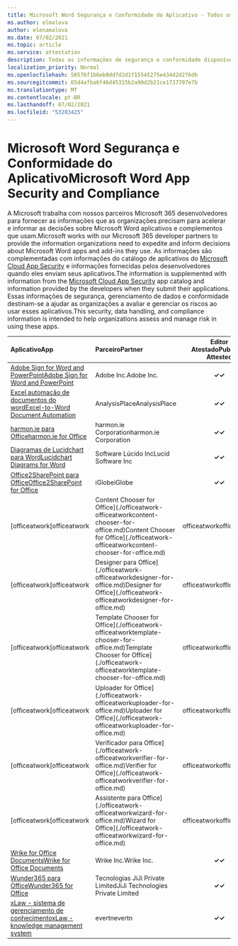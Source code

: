 ```yaml
---
title: Microsoft Word Segurança e Conformidade do Aplicativo - Todos os Aplicativos
ms.author: elmalova
author: elenamalova
ms.date: 07/02/2021
ms.topic: article
ms.service: attestation
description: Todas as informações de segurança e conformidade disponíveis para todos os Microsoft Word aplicativos.
localization_priority: Normal
ms.openlocfilehash: 50576f1b6eb0dd7d2d1f15545275e434d2d276db
ms.sourcegitcommit: 65d4afba6f46d45315b2a90d2b21ce1737707e7b
ms.translationtype: MT
ms.contentlocale: pt-BR
ms.lasthandoff: 07/02/2021
ms.locfileid: "53283425"
---
```

# <a name="microsoft-word-app-security-and-compliance"></a><span data-ttu-id="7767e-103">Microsoft Word Segurança e Conformidade do Aplicativo</span><span class="sxs-lookup"><span data-stu-id="7767e-103">Microsoft Word App Security and Compliance</span></span>

<span data-ttu-id="7767e-104">A Microsoft trabalha com nossos parceiros Microsoft 365 desenvolvedores para fornecer as informações que as organizações precisam para acelerar e informar as decisões sobre Microsoft Word aplicativos e complementos que usam.</span><span class="sxs-lookup"><span data-stu-id="7767e-104">Microsoft works with our Microsoft 365 developer partners to provide the information organizations need to expedite and inform decisions about Microsoft Word apps and add-ins they use.</span></span> <span data-ttu-id="7767e-105">As informações são complementadas com informações do catálogo de aplicativos do [Microsoft Cloud App Security](https://www.microsoft.com/en-us/enterprise-mobility-security/cloud-app-security) e informações fornecidas pelos desenvolvedores quando eles enviam seus aplicativos.</span><span class="sxs-lookup"><span data-stu-id="7767e-105">The information is supplemented with information from the [Microsoft Cloud App Security](https://www.microsoft.com/en-us/enterprise-mobility-security/cloud-app-security) app catalog and information provided by the developers when they submit their applications.</span></span> <span data-ttu-id="7767e-106">Essas informações de segurança, gerenciamento de dados e conformidade destinam-se a ajudar as organizações a avaliar e gerenciar os riscos ao usar esses aplicativos.</span><span class="sxs-lookup"><span data-stu-id="7767e-106">This security, data handling, and compliance information is intended to help organizations assess and manage risk in using these apps.</span></span>

| <span data-ttu-id="7767e-107">**Aplicativo**</span><span class="sxs-lookup"><span data-stu-id="7767e-107">**App**</span></span> | <span data-ttu-id="7767e-108">**Parceiro**</span><span class="sxs-lookup"><span data-stu-id="7767e-108">**Partner**</span></span> | <span data-ttu-id="7767e-109">**Editor Atestado**</span><span class="sxs-lookup"><span data-stu-id="7767e-109">**Publisher Attested**</span></span> | <span data-ttu-id="7767e-110">**Certificado**</span><span class="sxs-lookup"><span data-stu-id="7767e-110">**Certified**</span></span> |
|:--------|:------------|:----------------------:|:-------------:|
| [<span data-ttu-id="7767e-111">Adobe Sign for Word and PowerPoint</span><span class="sxs-lookup"><span data-stu-id="7767e-111">Adobe Sign for Word and PowerPoint</span></span>](./adobe-inc-sign-for-word-and-powerpoint.md) | <span data-ttu-id="7767e-112">Adobe Inc.</span><span class="sxs-lookup"><span data-stu-id="7767e-112">Adobe Inc.</span></span> | <span data-ttu-id="7767e-113">**✓**</span><span class="sxs-lookup"><span data-stu-id="7767e-113">**✓**</span></span> | <img alt="Certified application badge" src="../media/certified-badge.png" height="25" width="25" /> |
| [<span data-ttu-id="7767e-114">Excel automação de documentos do word</span><span class="sxs-lookup"><span data-stu-id="7767e-114">Excel-to-Word Document Automation</span></span>](./analysisplace-excel-to-word-document-automation.md) | <span data-ttu-id="7767e-115">AnalysisPlace</span><span class="sxs-lookup"><span data-stu-id="7767e-115">AnalysisPlace</span></span> | <span data-ttu-id="7767e-116">**✓**</span><span class="sxs-lookup"><span data-stu-id="7767e-116">**✓**</span></span> |  |
| [<span data-ttu-id="7767e-117">harmon.ie para Office</span><span class="sxs-lookup"><span data-stu-id="7767e-117">harmon.ie for Office</span></span>](./harmonie-corporation-for-office.md) | <span data-ttu-id="7767e-118">harmon.ie Corporation</span><span class="sxs-lookup"><span data-stu-id="7767e-118">harmon.ie Corporation</span></span> | <span data-ttu-id="7767e-119">**✓**</span><span class="sxs-lookup"><span data-stu-id="7767e-119">**✓**</span></span> |  |
| [<span data-ttu-id="7767e-120">Diagramas de Lucidchart para Word</span><span class="sxs-lookup"><span data-stu-id="7767e-120">Lucidchart Diagrams for Word</span></span>](./lucid-software-inc-lucidchart-diagrams-for-word.md) | <span data-ttu-id="7767e-121">Software Lúcido Inc</span><span class="sxs-lookup"><span data-stu-id="7767e-121">Lucid Software Inc</span></span> | <span data-ttu-id="7767e-122">**✓**</span><span class="sxs-lookup"><span data-stu-id="7767e-122">**✓**</span></span> |  |
| [<span data-ttu-id="7767e-123">Office2SharePoint para Office</span><span class="sxs-lookup"><span data-stu-id="7767e-123">Office2SharePoint for Office</span></span>](./iglobe-office2sharepoint-for-office.md) | <span data-ttu-id="7767e-124">iGlobe</span><span class="sxs-lookup"><span data-stu-id="7767e-124">iGlobe</span></span> | <span data-ttu-id="7767e-125">**✓**</span><span class="sxs-lookup"><span data-stu-id="7767e-125">**✓**</span></span> | <img alt="Certified application badge" src="../media/certified-badge.png" height="25" width="25" /> |
| <span data-ttu-id="7767e-126">[officeatwork</span><span class="sxs-lookup"><span data-stu-id="7767e-126">[officeatwork</span></span> | <span data-ttu-id="7767e-127">Content Chooser for Office](./officeatwork-officeatworkcontent-chooser-for-office.md)</span><span class="sxs-lookup"><span data-stu-id="7767e-127">Content Chooser for Office](./officeatwork-officeatworkcontent-chooser-for-office.md)</span></span> | <span data-ttu-id="7767e-128">officeatwork</span><span class="sxs-lookup"><span data-stu-id="7767e-128">officeatwork</span></span> | <span data-ttu-id="7767e-129">**✓**</span><span class="sxs-lookup"><span data-stu-id="7767e-129">**✓**</span></span> | <img alt="Certified application badge" src="../media/certified-badge.png" height="25" width="25" /> |
| <span data-ttu-id="7767e-130">[officeatwork</span><span class="sxs-lookup"><span data-stu-id="7767e-130">[officeatwork</span></span> | <span data-ttu-id="7767e-131">Designer para Office](./officeatwork-officeatworkdesigner-for-office.md)</span><span class="sxs-lookup"><span data-stu-id="7767e-131">Designer for Office](./officeatwork-officeatworkdesigner-for-office.md)</span></span> | <span data-ttu-id="7767e-132">officeatwork</span><span class="sxs-lookup"><span data-stu-id="7767e-132">officeatwork</span></span> | <span data-ttu-id="7767e-133">**✓**</span><span class="sxs-lookup"><span data-stu-id="7767e-133">**✓**</span></span> | <img alt="Certified application badge" src="../media/certified-badge.png" height="25" width="25" /> |
| <span data-ttu-id="7767e-134">[officeatwork</span><span class="sxs-lookup"><span data-stu-id="7767e-134">[officeatwork</span></span> | <span data-ttu-id="7767e-135">Template Chooser for Office](./officeatwork-officeatworktemplate-chooser-for-office.md)</span><span class="sxs-lookup"><span data-stu-id="7767e-135">Template Chooser for Office](./officeatwork-officeatworktemplate-chooser-for-office.md)</span></span> | <span data-ttu-id="7767e-136">officeatwork</span><span class="sxs-lookup"><span data-stu-id="7767e-136">officeatwork</span></span> | <span data-ttu-id="7767e-137">**✓**</span><span class="sxs-lookup"><span data-stu-id="7767e-137">**✓**</span></span> | <img alt="Certified application badge" src="../media/certified-badge.png" height="25" width="25" /> |
| <span data-ttu-id="7767e-138">[officeatwork</span><span class="sxs-lookup"><span data-stu-id="7767e-138">[officeatwork</span></span> | <span data-ttu-id="7767e-139">Uploader for Office](./officeatwork-officeatworkuploader-for-office.md)</span><span class="sxs-lookup"><span data-stu-id="7767e-139">Uploader for Office](./officeatwork-officeatworkuploader-for-office.md)</span></span> | <span data-ttu-id="7767e-140">officeatwork</span><span class="sxs-lookup"><span data-stu-id="7767e-140">officeatwork</span></span> | <span data-ttu-id="7767e-141">**✓**</span><span class="sxs-lookup"><span data-stu-id="7767e-141">**✓**</span></span> | <img alt="Certified application badge" src="../media/certified-badge.png" height="25" width="25" /> |
| <span data-ttu-id="7767e-142">[officeatwork</span><span class="sxs-lookup"><span data-stu-id="7767e-142">[officeatwork</span></span> | <span data-ttu-id="7767e-143">Verificador para Office](./officeatwork-officeatworkverifier-for-office.md)</span><span class="sxs-lookup"><span data-stu-id="7767e-143">Verifier for Office](./officeatwork-officeatworkverifier-for-office.md)</span></span> | <span data-ttu-id="7767e-144">officeatwork</span><span class="sxs-lookup"><span data-stu-id="7767e-144">officeatwork</span></span> | <span data-ttu-id="7767e-145">**✓**</span><span class="sxs-lookup"><span data-stu-id="7767e-145">**✓**</span></span> | <img alt="Certified application badge" src="../media/certified-badge.png" height="25" width="25" /> |
| <span data-ttu-id="7767e-146">[officeatwork</span><span class="sxs-lookup"><span data-stu-id="7767e-146">[officeatwork</span></span> | <span data-ttu-id="7767e-147">Assistente para Office](./officeatwork-officeatworkwizard-for-office.md)</span><span class="sxs-lookup"><span data-stu-id="7767e-147">Wizard for Office](./officeatwork-officeatworkwizard-for-office.md)</span></span> | <span data-ttu-id="7767e-148">officeatwork</span><span class="sxs-lookup"><span data-stu-id="7767e-148">officeatwork</span></span> | <span data-ttu-id="7767e-149">**✓**</span><span class="sxs-lookup"><span data-stu-id="7767e-149">**✓**</span></span> | <img alt="Certified application badge" src="../media/certified-badge.png" height="25" width="25" /> |
| [<span data-ttu-id="7767e-150">Wrike for Office Documents</span><span class="sxs-lookup"><span data-stu-id="7767e-150">Wrike for Office Documents</span></span>](./wrike-inc-for-office-documents.md) | <span data-ttu-id="7767e-151">Wrike Inc.</span><span class="sxs-lookup"><span data-stu-id="7767e-151">Wrike Inc.</span></span> | <span data-ttu-id="7767e-152">**✓**</span><span class="sxs-lookup"><span data-stu-id="7767e-152">**✓**</span></span> | <img alt="Certified application badge" src="../media/certified-badge.png" height="25" width="25" /> |
| [<span data-ttu-id="7767e-153">Wunder365 para Office</span><span class="sxs-lookup"><span data-stu-id="7767e-153">Wunder365 for Office</span></span>](./jiji-technologies-private-limited-wunder365-for-office.md) | <span data-ttu-id="7767e-154">Tecnologias JiJi Private Limited</span><span class="sxs-lookup"><span data-stu-id="7767e-154">JiJi Technologies Private Limited</span></span> | <span data-ttu-id="7767e-155">**✓**</span><span class="sxs-lookup"><span data-stu-id="7767e-155">**✓**</span></span> |  |
| [<span data-ttu-id="7767e-156">xLaw - sistema de gerenciamento de conhecimento</span><span class="sxs-lookup"><span data-stu-id="7767e-156">xLaw - knowledge management system</span></span>](./evertn-xlaw-knowledge-management-system.md) | <span data-ttu-id="7767e-157">evertn</span><span class="sxs-lookup"><span data-stu-id="7767e-157">evertn</span></span> | <span data-ttu-id="7767e-158">**✓**</span><span class="sxs-lookup"><span data-stu-id="7767e-158">**✓**</span></span> |  |
